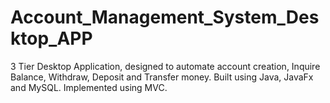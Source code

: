 # Account_Management_System_Desktop_APP
3 Tier Desktop Application, designed to automate account creation, Inquire Balance, Withdraw, Deposit and Transfer money. Built using Java, JavaFx and MySQL.
Implemented using MVC.
